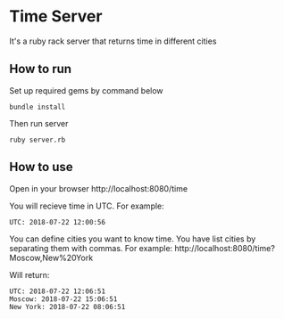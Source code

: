 # Time Server
It's a ruby rack server that returns time in different cities

## How to run
Set up required gems by command below
```
bundle install
```

Then run server
```
ruby server.rb
```

## How to use
Open in your browser http://localhost:8080/time

You will recieve time in UTC. For example:
```
UTC: 2018-07-22 12:00:56
```

You can define cities you want to know time. You have list cities by separating them with commas.
For example:
http://localhost:8080/time?Moscow,New%20York

Will return:

```
UTC: 2018-07-22 12:06:51
Moscow: 2018-07-22 15:06:51
New York: 2018-07-22 08:06:51
```
